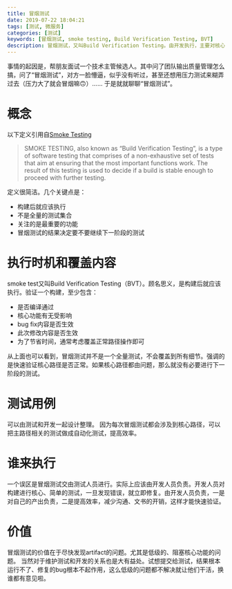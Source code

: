 ```yaml
---
title: 冒烟测试
date: 2019-07-22 18:04:21
tags: [测试, 微服务]
categories: [测试]
keywords: [冒烟测试, smoke testing, Build Verification Testing, BVT]
description: 冒烟测试，又叫Build Verification Testing。由开发执行，主要对核心路径、变更内容、修复bug进行测试。冒烟测试通过后，由测试人员进行下阶段的测试。
---
```


事情的起因是，帮朋友面试一个技术主管候选人。其中问了团队输出质量管理怎么搞，问了“冒烟测试”，对方一脸懵逼，似乎没有听过，甚至还想用压力测试来糊弄过去（压力大了就会冒烟嘛🙃）……
于是就就聊聊“冒烟测试”。
<!-- more -->
# 概念

以下定义引用自[Smoke Testing](http://softwaretestingfundamentals.com/smoke-testing/)
>SMOKE TESTING, also known as “Build Verification Testing”, is a type of software testing that comprises of a non-exhaustive set of tests that aim at ensuring that the most important functions work. The result of this testing is used to decide if a build is stable enough to proceed with further testing.

定义很简洁。几个关键点是：
- 构建后就应该执行
- 不是全量的测试集合
- 关注的是最重要的功能
- 冒烟测试的结果决定要不要继续下一阶段的测试

# 执行时机和覆盖内容

smoke test又叫Build Verification Testing（BVT）。顾名思义，是构建后就应该执行。验证一个构建，至少包含：
- 是否编译通过
- 核心功能有无受影响
- bug fix内容是否生效
- 此次修改内容是否生效
- 为了节省时间，通常考虑覆盖正常路径操作即可

从上面也可以看到，冒烟测试并不是一个全量测试，不会覆盖到所有细节。强调的是快速验证核心路径是否正常。如果核心路径都由问题，那么就没有必要进行下一阶段的测试。

# 测试用例

可以由测试和开发一起设计整理。
因为每次冒烟测试都会涉及到核心路径，可以把主路径相关的测试做成自动化测试，提高效率。

# 谁来执行

一个误区是冒烟测试交由测试人员进行。实际上应该由开发人员负责。开发人员对构建进行核心、简单的测试，一旦发现错误，就立即修复。由开发人员负责，一是对自己的产出负责，二是提高效率，减少沟通、文书的开销，这样才能快速验证。

# 价值

冒烟测试的价值在于尽快发现artifact的问题。尤其是低级的、阻塞核心功能的问题。
当然对于维护测试和开发的关系也是大有益处。试想提交给测试，结果根本运行不了、修复的bug根本不起作用，这么低级的问题都不解决就让他们干活，换谁都有意见啦。

